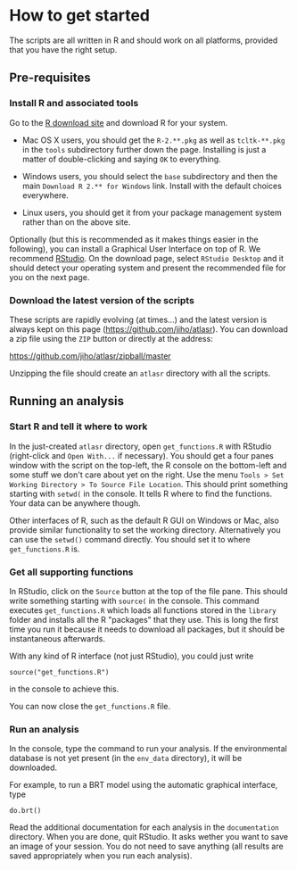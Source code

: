 
# How to get started

The scripts are all written in R and should work on all platforms, provided that you have the right setup.


## Pre-requisites

### Install R and associated tools

Go to the [R download site](http://cran.at.r-project.org/) and download R for your system.

*	Mac OS X users, you should get the `R-2.**.pkg` as well as `tcltk-**.pkg` in the `tools` subdirectory further down the page. Installing is just a matter of double-clicking and saying `OK` to everything.

*	Windows users, you should select the `base` subdirectory and then the main `Download R 2.** for Windows` link. Install with the default choices  everywhere.

*   Linux users, you should get it from your package management system rather than on the above site.

Optionally (but this is recommended as it makes things easier in the following), you can install a Graphical User Interface on top of R. We recommend [RStudio](http://rstudio.org/). On the download page, select `RStudio Desktop` and it should detect your operating system and present the recommended file for you on the next page.


### Download the latest version of the scripts

These scripts are rapidly evolving (at times...) and the latest version is always kept on this page (https://github.com/jiho/atlasr). You can download a zip file using the `ZIP` button or directly at the address:

https://github.com/jiho/atlasr/zipball/master

Unzipping the file should create an `atlasr` directory with all the scripts.


## Running an analysis

### Start R and tell it where to work

In the just-created `atlasr` directory, open `get_functions.R` with RStudio (right-click and `Open With...` if necessary). You should get a four panes window with the script on the top-left, the R console on the bottom-left and some stuff we don't care about yet on the right. Use the menu `Tools > Set Working Directory > To Source File Location`. This should print something starting with `setwd(` in the console. It tells R where to find the functions. Your data can be anywhere though.

Other interfaces of R, such as the default R GUI on Windows or Mac, also provide similar functionality to set the working directory. Alternatively you can use the `setwd()` command directly. You should set it to where `get_functions.R` is.


### Get all supporting functions

In RStudio, click on the `Source` button at the top of the file pane. This should write something starting with `source(` in the console. This command executes `get_functions.R` which loads all functions stored in the `library` folder and installs all the R "packages" that they use. This is long the first time you run it because it needs to download all packages, but it should be instantaneous afterwards.

With any kind of R interface (not just RStudio), you could just write

	source("get_functions.R")

in the console to achieve this.

You can now close the `get_functions.R` file.


### Run an analysis

In the console, type the command to run your analysis. If the environmental database is not yet present (in the `env_data` directory), it will be downloaded.

For example, to run a BRT model using the automatic graphical interface, type

	do.brt()

Read the additional documentation for each analysis in the `documentation` directory. When you are done, quit RStudio. It asks wether you want to save an image of your session. You do not need to save anything (all results are saved appropriately when you run each analysis).
